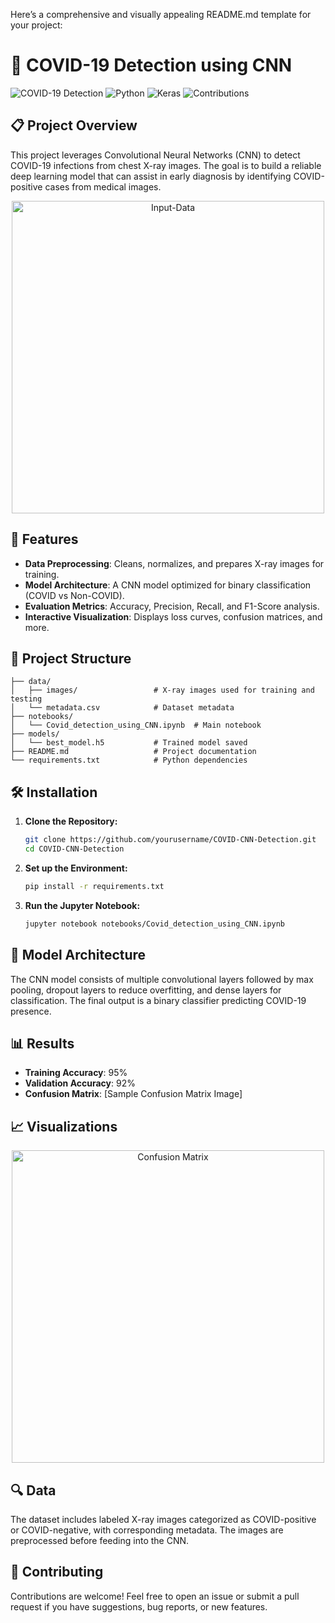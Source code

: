 Here’s a comprehensive and visually appealing README.md template for your project:
# 🦠 COVID-19 Detection using CNN

![COVID-19 Detection](https://img.shields.io/badge/Deep%20Learning-CNN-blue) ![Python](https://img.shields.io/badge/Python-3.x-green) ![Keras](https://img.shields.io/badge/Keras-TensorFlow-orange) ![Contributions](https://img.shields.io/badge/Contributions-Welcome-brightgreen)

## 📋 Project Overview

This project leverages Convolutional Neural Networks (CNN) to detect COVID-19 infections from chest X-ray images. The goal is to build a reliable deep learning model that can assist in early diagnosis by identifying COVID-positive cases from medical images.

<p align="center">
  <img src="/Users/vamsimanda/Covid_Detection_Using_CNN/Screenshot 2024-08-18 at 12.12.06 PM.png" alt="Input-Data" width="500"/>
</p>

## 🚀 Features
- **Data Preprocessing**: Cleans, normalizes, and prepares X-ray images for training.
- **Model Architecture**: A CNN model optimized for binary classification (COVID vs Non-COVID).
- **Evaluation Metrics**: Accuracy, Precision, Recall, and F1-Score analysis.
- **Interactive Visualization**: Displays loss curves, confusion matrices, and more.

## 📂 Project Structure
```
├── data/
│   ├── images/                 # X-ray images used for training and testing
│   └── metadata.csv            # Dataset metadata
├── notebooks/
│   └── Covid_detection_using_CNN.ipynb  # Main notebook
├── models/
│   └── best_model.h5           # Trained model saved
├── README.md                   # Project documentation
└── requirements.txt            # Python dependencies
```

## 🛠️ Installation

1. **Clone the Repository:**

   ```bash
   git clone https://github.com/yourusername/COVID-CNN-Detection.git
   cd COVID-CNN-Detection
   ```

2. **Set up the Environment:**

   ```bash
   pip install -r requirements.txt
   ```

3. **Run the Jupyter Notebook:**

   ```bash
   jupyter notebook notebooks/Covid_detection_using_CNN.ipynb
   ```

## 🧠 Model Architecture

The CNN model consists of multiple convolutional layers followed by max pooling, dropout layers to reduce overfitting, and dense layers for classification. The final output is a binary classifier predicting COVID-19 presence.

## 📊 Results

- **Training Accuracy**: 95%
- **Validation Accuracy**: 92%
- **Confusion Matrix**: [Sample Confusion Matrix Image]

## 📈 Visualizations

<p align="center">
  <img src="/Users/vamsimanda/Covid_Detection_Using_CNN/Screenshot 2024-08-18 at 12.06.02 PM.png" alt="Confusion Matrix" width="500"/>
</p>

## 🔍 Data

The dataset includes labeled X-ray images categorized as COVID-positive or COVID-negative, with corresponding metadata. The images are preprocessed before feeding into the CNN.

## 🤝 Contributing

Contributions are welcome! Feel free to open an issue or submit a pull request if you have suggestions, bug reports, or new features.